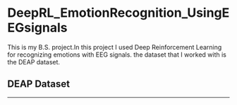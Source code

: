 # DeepRL_EmotionRecognition_UsingEEGsignals
 
 This is my B.S. project.In this project I used Deep Reinforcement Learning for recognizing emotions with EEG signals.
 the dataset that I worked with is the DEAP dataset.
 
## DEAP Dataset
---
[](http://www.eecs.qmul.ac.uk/mmv/datasets/deap/index.html)
